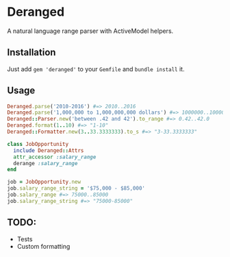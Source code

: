 Deranged
========

A natural language range parser with ActiveModel helpers.

Installation
------------

Just add `gem 'deranged'` to your `Gemfile` and `bundle install` it.

Usage
-----

```ruby
Deranged.parse('2010-2016') #=> 2010..2016
Deranged.parse('1,000,000 to 1,000,000,000 dollars') #=> 1000000..1000000000
Deranged::Parser.new('between .42 and 42').to_range #=> 0.42..42.0
Deranged.format(1..10) #=> "1-10"
Deranged::Formatter.new(3..33.3333333).to_s #=> "3-33.3333333"

class JobOpportunity
  include Deranged::Attrs
  attr_accessor :salary_range
  derange :salary_range
end

job = JobOpportunity.new
job.salary_range_string = '$75,000 - $85,000'
job.salary_range #=> 75000..85000
job.salary_range_string #=> "75000-85000"
```

TODO:
-----

- Tests
- Custom formatting
